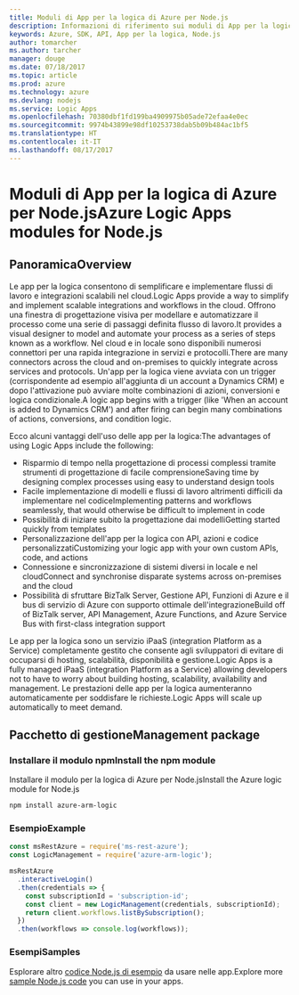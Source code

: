 ```yaml
---
title: Moduli di App per la logica di Azure per Node.js
description: Informazioni di riferimento sui moduli di App per la logica di Azure per Node.js
keywords: Azure, SDK, API, App per la logica, Node.js
author: tomarcher
ms.author: tarcher
manager: douge
ms.date: 07/18/2017
ms.topic: article
ms.prod: azure
ms.technology: azure
ms.devlang: nodejs
ms.service: Logic Apps
ms.openlocfilehash: 70380dbf1fd199ba4909975b05ade72efaa4e0ec
ms.sourcegitcommit: 9974b43899e98df10253738dab5b09b484ac1bf5
ms.translationtype: HT
ms.contentlocale: it-IT
ms.lasthandoff: 08/17/2017
---
```

# <a name="azure-logic-apps-modules-for-nodejs"></a><span data-ttu-id="01761-104">Moduli di App per la logica di Azure per Node.js</span><span class="sxs-lookup"><span data-stu-id="01761-104">Azure Logic Apps modules for Node.js</span></span>

## <a name="overview"></a><span data-ttu-id="01761-105">Panoramica</span><span class="sxs-lookup"><span data-stu-id="01761-105">Overview</span></span>
<span data-ttu-id="01761-106">Le app per la logica consentono di semplificare e implementare flussi di lavoro e integrazioni scalabili nel cloud.</span><span class="sxs-lookup"><span data-stu-id="01761-106">Logic Apps provide a way to simplify and implement scalable integrations and workflows in the cloud.</span></span> <span data-ttu-id="01761-107">Offrono una finestra di progettazione visiva per modellare e automatizzare il processo come una serie di passaggi definita flusso di lavoro.</span><span class="sxs-lookup"><span data-stu-id="01761-107">It provides a visual designer to model and automate your process as a series of steps known as a workflow.</span></span> <span data-ttu-id="01761-108">Nel cloud e in locale sono disponibili numerosi connettori per una rapida integrazione in servizi e protocolli.</span><span class="sxs-lookup"><span data-stu-id="01761-108">There are many connectors across the cloud and on-premises to quickly integrate across services and protocols.</span></span> <span data-ttu-id="01761-109">Un'app per la logica viene avviata con un trigger (corrispondente ad esempio all'aggiunta di un account a Dynamics CRM) e dopo l'attivazione può avviare molte combinazioni di azioni, conversioni e logica condizionale.</span><span class="sxs-lookup"><span data-stu-id="01761-109">A logic app begins with a trigger (like 'When an account is added to Dynamics CRM') and after firing can begin many combinations of actions, conversions, and condition logic.</span></span>

<span data-ttu-id="01761-110">Ecco alcuni vantaggi dell'uso delle app per la logica:</span><span class="sxs-lookup"><span data-stu-id="01761-110">The advantages of using Logic Apps include the following:</span></span>
- <span data-ttu-id="01761-111">Risparmio di tempo nella progettazione di processi complessi tramite strumenti di progettazione di facile comprensione</span><span class="sxs-lookup"><span data-stu-id="01761-111">Saving time by designing complex processes using easy to understand design tools</span></span>
- <span data-ttu-id="01761-112">Facile implementazione di modelli e flussi di lavoro altrimenti difficili da implementare nel codice</span><span class="sxs-lookup"><span data-stu-id="01761-112">Implementing patterns and workflows seamlessly, that would otherwise be difficult to implement in code</span></span>
- <span data-ttu-id="01761-113">Possibilità di iniziare subito la progettazione dai modelli</span><span class="sxs-lookup"><span data-stu-id="01761-113">Getting started quickly from templates</span></span>
- <span data-ttu-id="01761-114">Personalizzazione dell'app per la logica con API, azioni e codice personalizzati</span><span class="sxs-lookup"><span data-stu-id="01761-114">Customizing your logic app with your own custom APIs, code, and actions</span></span>
- <span data-ttu-id="01761-115">Connessione e sincronizzazione di sistemi diversi in locale e nel cloud</span><span class="sxs-lookup"><span data-stu-id="01761-115">Connect and synchronise disparate systems across on-premises and the cloud</span></span>
- <span data-ttu-id="01761-116">Possibilità di sfruttare BizTalk Server, Gestione API, Funzioni di Azure e il bus di servizio di Azure con supporto ottimale dell'integrazione</span><span class="sxs-lookup"><span data-stu-id="01761-116">Build off of BizTalk server, API Management, Azure Functions, and Azure Service Bus with first-class integration support</span></span>

<span data-ttu-id="01761-117">Le app per la logica sono un servizio iPaaS (integration Platform as a Service) completamente gestito che consente agli sviluppatori di evitare di occuparsi di hosting, scalabilità, disponibilità e gestione.</span><span class="sxs-lookup"><span data-stu-id="01761-117">Logic Apps is a fully managed iPaaS (integration Platform as a Service) allowing developers not to have to worry about building hosting, scalability, availability and management.</span></span> <span data-ttu-id="01761-118">Le prestazioni delle app per la logica aumenteranno automaticamente per soddisfare le richieste.</span><span class="sxs-lookup"><span data-stu-id="01761-118">Logic Apps will scale up automatically to meet demand.</span></span>

## <a name="management-package"></a><span data-ttu-id="01761-119">Pacchetto di gestione</span><span class="sxs-lookup"><span data-stu-id="01761-119">Management package</span></span>

### <a name="install-the-npm-module"></a><span data-ttu-id="01761-120">Installare il modulo npm</span><span class="sxs-lookup"><span data-stu-id="01761-120">Install the npm module</span></span>

<span data-ttu-id="01761-121">Installare il modulo per la logica di Azure per Node.js</span><span class="sxs-lookup"><span data-stu-id="01761-121">Install the Azure logic module for Node.js</span></span>

```bash
npm install azure-arm-logic
```

### <a name="example"></a><span data-ttu-id="01761-122">Esempio</span><span class="sxs-lookup"><span data-stu-id="01761-122">Example</span></span>

```javascript
const msRestAzure = require('ms-rest-azure');
const LogicManagement = require('azure-arm-logic');

msRestAzure
  .interactiveLogin()
  .then(credentials => {
    const subscriptionId = 'subscription-id';
    const client = new LogicManagement(credentials, subscriptionId);
    return client.workflows.listBySubscription();
  })
  .then(workflows => console.log(workflows));
```

### <a name="samples"></a><span data-ttu-id="01761-123">Esempi</span><span class="sxs-lookup"><span data-stu-id="01761-123">Samples</span></span>

<span data-ttu-id="01761-124">Esplorare altro [codice Node.js di esempio](https://azure.microsoft.com/resources/samples/?platform=nodejs) da usare nelle app.</span><span class="sxs-lookup"><span data-stu-id="01761-124">Explore more [sample Node.js code](https://azure.microsoft.com/resources/samples/?platform=nodejs) you can use in your apps.</span></span>

